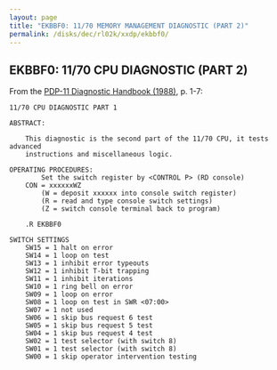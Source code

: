 ```yaml
---
layout: page
title: "EKBBF0: 11/70 MEMORY MANAGEMENT DIAGNOSTIC (PART 2)"
permalink: /disks/dec/rl02k/xxdp/ekbbf0/
---
```


EKBBF0: 11/70 CPU DIAGNOSTIC (PART 2)
-------------------------------------

From the
[PDP-11 Diagnostic Handbook (1988)](http://archive.pcjs.org/pubs/dec/pdp11/diags/PDP11_DiagnosticHandbook_1988.pdf),
p. 1-7:

	11/70 CPU DIAGNOSTIC PART 1

	ABSTRACT:

		This diagnostic is the second part of the 11/70 CPU, it tests advanced
		instructions and miscellaneous logic.

	OPERATING PROCEDURES:
	        Set the switch register by <CONTROL P> (RD console)
	    CON = xxxxxxWZ
	        (W = deposit xxxxxx into console switch register)
			(R = read and type console switch settings)
			(Z = switch console terminal back to program)

	    .R EKBBF0

	SWITCH SETTINGS
	    SW15 = 1 halt on error
	    SW14 = 1 loop on test
	    SW13 = 1 inhibit error typeouts
	    SW12 = 1 inhibit T-bit trapping
	    SW11 = 1 inhibit iterations
	    SW10 = 1 ring bell on error
	    SW09 = 1 loop on error
	    SW08 = 1 loop on test in SWR <07:00>
	    SW07 = 1 not used
	    SW06 = 1 skip bus request 6 test
	    SW05 = 1 skip bus request 5 test
	    SW04 = 1 skip bus request 4 test
	    SW02 = 1 test selector (with switch 8)
	    SW01 = 1 test selector (with switch 8)
	    SW00 = 1 skip operator intervention testing
